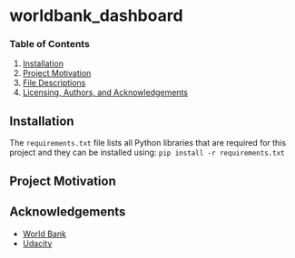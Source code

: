 # worldbank_dashboard


### Table of Contents

1. [Installation](#installation)
2. [Project Motivation](#motivation)
3. [File Descriptions](#files)
5. [Licensing, Authors, and Acknowledgements](#licensing)

## Installation <a name="installation"></a>
The `requirements.txt` file lists all Python libraries that are required for this project and they can be installed using:
```pip install -r requirements.txt```

## Project Motivation<a name="motivation"></a>

## Acknowledgements<a name="licensing"></a>

* [World Bank](https://data.worldbank.org/)
* [Udacity](https://www.udacity.com/)

